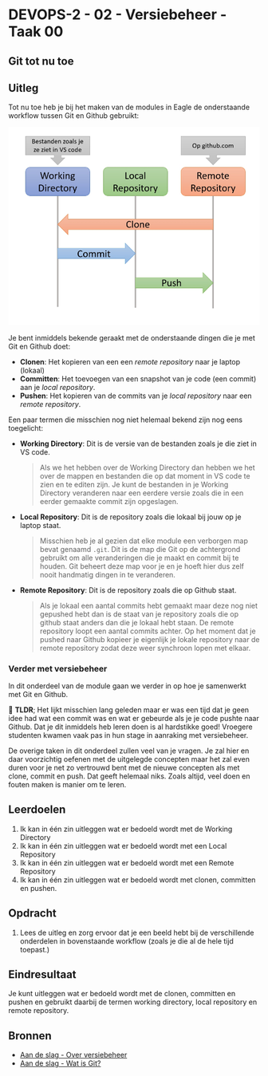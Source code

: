 # DEVOPS-2 - 02 - Versiebeheer - Taak 00

## Git tot nu toe

## Uitleg

Tot nu toe heb je bij het maken van de modules in Eagle de onderstaande workflow tussen Git en Github gebruikt:

![](img/git-overview-simple.jpg)

Je bent inmiddels bekende geraakt met de onderstaande dingen die je met Git en Github doet:
* **Clonen**: Het kopieren van een een _remote repository_ naar je laptop (lokaal)
* **Committen**: Het toevoegen van een snapshot van je code (een commit) aan je _local repository_.
* **Pushen**: Het kopieren van de commits van je _local repository_ naar een _remote repository_.

Een paar termen die misschien nog niet helemaal bekend zijn nog eens toegelicht:
* **Working Directory**: Dit is de versie van de bestanden zoals je die ziet in VS code.
  > Als we het hebben over de Working Directory dan hebben we het over de mappen en bestanden die op dat moment in VS code te zien en te editen zijn. Je kunt de bestanden in je Working Directory veranderen naar een eerdere versie zoals die in een eerder gemaakte commit zijn opgeslagen.

* **Local Repository**: Dit is de repository zoals die lokaal bij jouw op je laptop staat. 
  > Misschien heb je al gezien dat elke module een verborgen map bevat genaamd `.git`. Dit is de map die Git op de achtergrond gebruikt om alle veranderingen die je maakt en commit bij te houden. Git beheert deze map voor je en je hoeft hier dus zelf nooit handmatig dingen in te veranderen. 

* **Remote Repository**: Dit is de repository zoals die op Github staat.
  > Als je lokaal een aantal commits hebt gemaakt maar deze nog niet gepushed hebt dan is de staat van je repository zoals die op github staat anders dan die je lokaal hebt staan. De remote repository loopt een aantal commits achter. Op het moment dat je pushed naar Github kopieer je eigenlijk je lokale repository naar de remote repository zodat deze weer synchroon lopen met elkaar.

### Verder met versiebeheer

In dit onderdeel van de module gaan we verder in op hoe je samenwerkt met Git en Github. 

:rocket: **TLDR**; Het lijkt misschien lang geleden maar er was een tijd dat je geen idee had wat een commit was en wat er gebeurde als  je je code pushte naar Github. Dat je dit inmiddels heb leren doen is al hardstikke goed! Vroegere studenten kwamen vaak pas in hun stage in aanraking met versiebeheer. 

De overige taken in dit onderdeel zullen veel van je vragen. Je zal hier en daar voorzichtig oefenen met de uitgelegde concepten maar het zal even duren voor je net zo vertrouwd bent met de nieuwe concepten als met clone, commit en push. Dat geeft helemaal niks. Zoals altijd, veel doen en fouten maken is manier om te leren. 

## Leerdoelen

1. Ik kan in één zin uitleggen wat er bedoeld wordt met de Working Directory
2. Ik kan in één zin uitleggen wat er bedoeld wordt met een Local Repository
3. Ik kan in één zin uitleggen wat er bedoeld wordt met een Remote Repository
4. Ik kan in één zin uitleggen wat er bedoeld wordt met clonen, committen en pushen.

## Opdracht

1. Lees de uitleg en zorg ervoor dat je een beeld hebt bij de verschillende onderdelen in bovenstaande workflow (zoals je die al de hele tijd toepast.)  

## Eindresultaat

Je kunt uitleggen wat er bedoeld wordt met de clonen, committen en pushen en gebruikt daarbij de termen working directory, local repository en remote repository. 

## Bronnen

* [Aan de slag - Over versiebeheer](https://git-scm.com/book/nl/v2/Aan-de-slag-Over-versiebeheer)
* [Aan de slag - Wat is Git?](https://git-scm.com/book/nl/v2/Aan-de-slag-Wat-is-Git%3F)